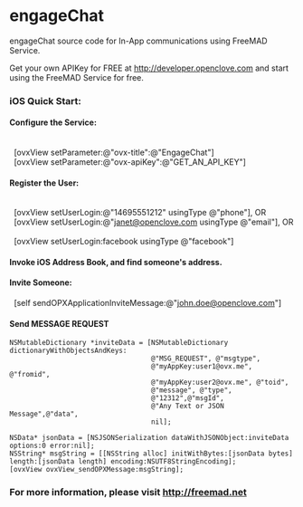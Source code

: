 engageChat
==========

engageChat source code for In-App communications using FreeMAD Service.

Get your own APIKey for FREE at http://developer.openclove.com and start using the FreeMAD Service for free.

### iOS Quick Start:

#### Configure the Service:
    
    [ovxView setParameter:@"ovx-title":@"EngageChat"]
    
    [ovxView setParameter:@"ovx-apiKey":@"GET_AN_API_KEY"]
    

#### Register the User:
    
    [ovxView setUserLogin:@"14695551212" usingType @"phone"], OR
    
    [ovxView setUserLogin:@"janet@openclove.com usingType @"email"], OR
    
    [ovxView setUserLogin:facebook usingType @"facebook"]
    

#### Invoke iOS Address Book, and find someone's address.

#### Invite Someone:

    [self sendOPXApplicationInviteMessage:@"john.doe@openclove.com"]

#### Send MESSAGE REQUEST

    NSMutableDictionary *inviteData = [NSMutableDictionary dictionaryWithObjectsAndKeys:
                                       @"MSG_REQUEST", @"msgtype",
                                       @"myAppKey:user1@ovx.me", @"fromid",
                                       @"myAppKey:user2@ovx.me", @"toid",
                                       @"message", @"type",
                                       @"12312",@"msgId",
                                       @"Any Text or JSON Message",@"data",
                                       nil];
    
    NSData* jsonData = [NSJSONSerialization dataWithJSONObject:inviteData options:0 error:nil];
    NSString* msgString = [[NSString alloc] initWithBytes:[jsonData bytes] length:[jsonData length] encoding:NSUTF8StringEncoding];
    [ovxView ovxView_sendOPXMessage:msgString];
    

### For more information, please visit http://freemad.net

